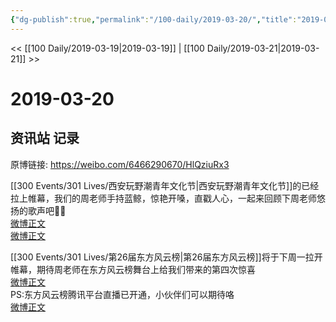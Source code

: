 ```yaml
---
{"dg-publish":true,"permalink":"/100-daily/2019-03-20/","title":"2019-03-20"}
---
```



<< [[100 Daily/2019-03-19\|2019-03-19]] | [[100 Daily/2019-03-21\|2019-03-21]] >>

# 2019-03-20

## 资讯站 记录

原博链接: https://weibo.com/6466290670/HlQziuRx3

[[300 Events/301 Lives/西安玩野潮青年文化节\|西安玩野潮青年文化节]]的已经拉上帷幕，我们的周老师手持蓝鲸，惊艳开嗓，直戳人心，一起来回顾下周老师悠扬的歌声吧🎵🎵  
[微博正文](https://m.weibo.cn/5516625428/4352038945069543)  
[微博正文](https://m.weibo.cn/5516625428/4351693925439402)

[[300 Events/301 Lives/第26届东方风云榜\|第26届东方风云榜]]将于下周一拉开帷幕，期待周老师在东方风云榜舞台上给我们带来的第四次惊喜  
[微博正文](https://m.weibo.cn/6466290670/4352027528022055)  
PS:东方风云榜腾讯平台直播已开通，小伙伴们可以期待咯  
[微博正文](https://m.weibo.cn/6466290670/4351907130498317)
